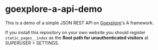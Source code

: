 # goexplore-a-api-demo

This is a demo of a simple JSON REST API on [Goexplore](https://goaddon.com/en/addons/5bb227d283c3360abe01e036)'s A framework.

If you install this repository on your own website you should register `static_pages__index` as the **Root path for unauthenticated visitors** at SUPERUSER > SETTINGS.